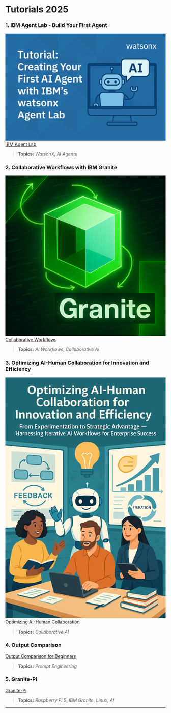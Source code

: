 # Tutorials 2025

### 1. IBM Agent Lab - Build Your First Agent
![IBM Agent Lab Image](https://github.com/Jewelzufo/Ibm-agent-lab/raw/main/agent%20tutorial%20image.png?raw=true)
[IBM Agent Lab](https://github.com/Jewelzufo/Ibm-agent-lab)
> **Topics:**
*WatsonX*, *AI Agents*

### 2. Collaborative Workflows with IBM Granite
![Collaborative Workflows Image](https://github.com/Jewelzufo/Collaborative-workflows-granite/raw/main/file_0000000006c451f79ba4c6e0ad9bf5dd_conversation_id=67edfe1a-5460-800e-b6ae-db34bac7e2ec&message_id=51e35215-0c9e-40f2-9840-4b8010598617.png)
[Collaborative Workflows](https://github.com/Jewelzufo/Collaborative-workflows-granite)
> **Topics:**
*AI Workflows*, *Collaborative AI*

### 3. Optimizing AI-Human Collaboration for Innovation and Efficiency
![Optimizing AI-Human Collaboration Image](https://github.com/Jewelzufo/.github.io/raw/main/Collaboration%20for%20innovation%20image.png)
[Optimizing AI-Human Collaboration](https://github.com/Jewelzufo/.github.io/blob/main/Article-Iterative-AI-Workflows.md)
> **Topics:**
*Collaborative AI*

### 4. Output Comparison
[Output Comparison for Beginners](https://github.com/Jewelzufo/Free-Prompts/blob/main/beginner-output-comparison.md)
> **Topics:**
*Prompt Engineering*

### 5. Granite-Pi
[Granite-Pi](https://github.com/Jewelzufo/granitepi)
> **Topics:**
*Raspberry Pi 5*, *IBM Granite*, *Linux*, *AI*
---
